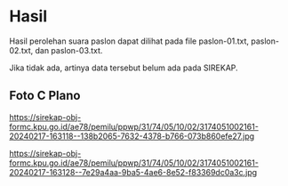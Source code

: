 # Hasil

Hasil perolehan suara paslon dapat dilihat pada file paslon-01.txt, paslon-02.txt, dan paslon-03.txt.

Jika tidak ada, artinya data tersebut belum ada pada SIREKAP.

## Foto C Plano

https://sirekap-obj-formc.kpu.go.id/ae78/pemilu/ppwp/31/74/05/10/02/3174051002161-20240217-163118--138b2065-7632-4378-b766-073b860efe27.jpg

https://sirekap-obj-formc.kpu.go.id/ae78/pemilu/ppwp/31/74/05/10/02/3174051002161-20240217-163128--7e29a4aa-9ba5-4ae6-8e52-f83369dc0a3c.jpg
